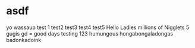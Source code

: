 # asdf
yo wassaup
test 1
test2
test3
test4
test5
Hello Ladies
millions of Nigglets
5 gugis
gd = good days
testing 123
humungous hongabongaladongas
badonkadoink
